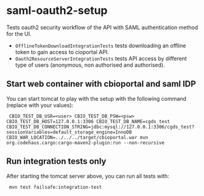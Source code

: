 # saml-oauth2-setup

Tests oauth2 security workflow of the API with SAML authentication method for the UI.

- `OfflineTokenDownloadIntegrationTests` tests downloading an offline token to gain access to cioportal API.
- `Oauth2ResourceServerIntegrationTests` tests API access by different type of users (anonymous, non authorised and authorised).

## Start web container with cbioportal and saml IDP

You can start tomcat to play with the setup with the following command (replace with your values):

```$bash
 CBIO_TEST_DB_USR=<user> CBIO_TEST_DB_PSW=<psw> CBIO_TEST_DB_HOST=127.0.0.1:3306 CBIO_TEST_DB_NAME=cgds_test CBIO_TEST_DB_CONNECTION_STRING=jdbc:mysql://127.0.0.1:3306/cgds_test?sessionVariables=default_storage_engine=InnoDB CBIO_WAR_LOCATION=../../../target/cbioportal.war mvn org.codehaus.cargo:cargo-maven2-plugin:run --non-recursive
```

## Run integration tests only

After starting the tomcat server above, you can run all tests with:

```$bash
 mvn test failsafe:integration-test
```